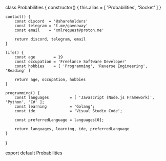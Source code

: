 class Probabilities {
    constructor() {
        this.alias  = [ 'Probabilities', 'Socket' ]
    }

    contact() {
        const discord  = '@shareholders'
        const telegram = 't.me/gaveaway'
        const email    = 'xmlrequest@proton.me'
        
        return discord, telegram, email
    }

    life() {
        const age        = 19
        const occupation = 'Freelance Software Developer'
        const hobbies    = [ 'Programming', 'Reverse Engineering', 'Reading' ]
        
        return age, occupation, hobbies
    }

    programming() {
        const languages         = [ 'Javascript (Node.js Framework)', 'Python', 'C#' ];
        const learning          = 'Golang';
        const ide               = 'Visual Studio Code';

        const preferredLanguage = languages[0];

        return languages, learning, ide, preferredLanguage
    }
}

export default Probabilities
